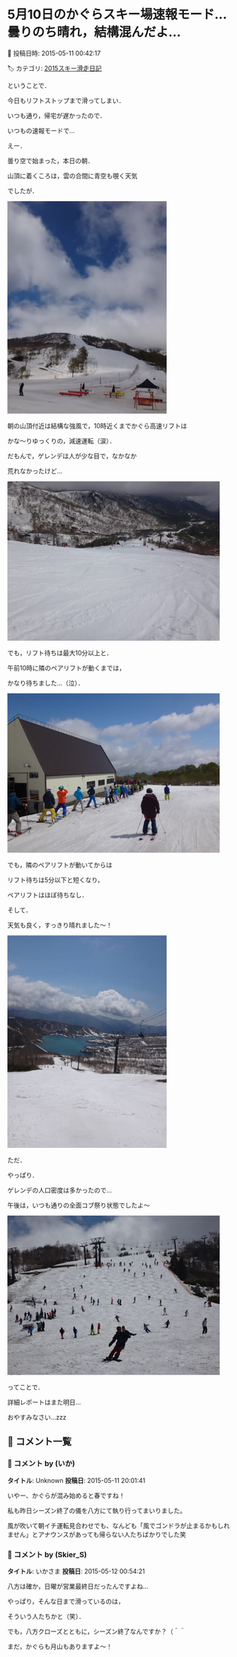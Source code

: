 # 5月10日のかぐらスキー場速報モード…曇りのち晴れ，結構混んだよ…

📅 投稿日時: 2015-05-11 00:42:17

🏷️ カテゴリ: [2015スキー滑走日記](c09ea645cfc085f86dfcd80f49599dd89.md)

ということで．


今日もリフトストップまで滑ってしまい．


いつも通り，帰宅が遅かったので．


いつもの速報モードで…





えー．


曇り空で始まった，本日の朝．


山頂に着くころは，雲の合間に青空も覗く天気


でしたが．




![0dcff7fb36bcf0ed1916acd64de87086.jpg](images/0dcff7fb36bcf0ed1916acd64de87086.jpg)




朝の山頂付近は結構な強風で，10時近くまでかぐら高速リフトは


かな～りゆっくりの，減速運転（涙）．





だもんで，ゲレンデは人が少な目で，なかなか


荒れなかったけど…




![aa5af558236f73561b38f77b13084240.jpg](images/aa5af558236f73561b38f77b13084240.jpg)




でも，リフト待ちは最大10分以上と．


午前10時に隣のペアリフトが動くまでは，


かなり待ちました…（泣）．




![1417e6df615d5fd90d4f6f1190a131c0.jpg](images/1417e6df615d5fd90d4f6f1190a131c0.jpg)







でも，隣のペアリフトが動いてからは


リフト待ちは5分以下と短くなり，


ペアリフトはほぼ待ちなし．





そして．


天気も良く，すっきり晴れました～！




![3a538c0a04e0c207729d21066eacc762.jpg](images/3a538c0a04e0c207729d21066eacc762.jpg)







ただ．


やっぱり．


ゲレンデの人口密度は多かったので…


午後は，いつも通りの全面コブ祭り状態でしたよ～




![49229afcf0938f5af910fb82fcd1bb18.jpg](images/49229afcf0938f5af910fb82fcd1bb18.jpg)







ってことで．


詳細レポートはまた明日…


おやすみなさい…zzz

## 💬 コメント一覧

### 💬 コメント by (いか)
**タイトル**: Unknown
**投稿日**: 2015-05-11 20:01:41

いやー、かぐらが混み始めると春ですね！

私も昨日シーズン終了の儀を八方にて執り行ってまいりました。

風が吹いて朝イチ運転見合わせでも、なんども「風でゴンドラが止まるかもしれません」とアナウンスがあっても帰らない人たちばかりでした笑

### 💬 コメント by (Skier_S)
**タイトル**: いかさま
**投稿日**: 2015-05-12 00:54:21

八方は確か，日曜が営業最終日だったんですよね…

やっぱり，そんな日まで滑っているのは，

そういう人たちかと（笑）．



でも，八方クローズとともに，シーズン終了なんですか？（＾＾

まだ，かぐらも月山もありますよ～！

